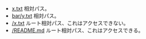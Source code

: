 - [x.txt](x.txt) 相対パス。
- [bar/y.txt](bar/y.txt) 相対パス。
- [/x.txt](/x.txt) ルート相対パス、これはアクセスできない。
- [/README.md](/README.md) ルート相対パス、これはアクセスできる。
